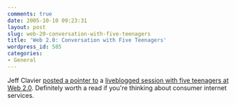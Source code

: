 ```yaml
---
comments: true
date: 2005-10-10 09:23:31
layout: post
slug: web-20-conversation-with-five-teenagers
title: 'Web 2.0: Conversation with Five Teenagers'
wordpress_id: 585
categories:
- General
---
```


Jeff Clavier [posted a pointer to](http://blog.softtechvc.com/2005/10/web_20_the_teen.html) a [liveblogged session with five teenagers at Web 2.0](http://www.reemer.com/archives/2005/10/08/web_20_conversation_with_five_teenagers/). Definitely worth a read if you're thinking about consumer internet services.
